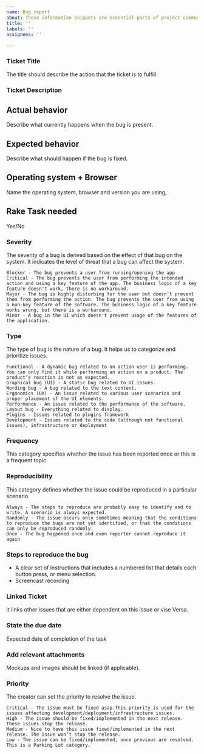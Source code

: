 ```yaml
---
name: Bug report
about: These information snippets are essential parts of project communication. A well-written bug ticket can help fix the issue and reduce the possibility of breaking an existing feature.
title: ''
labels: ''
assignees: ''

---
```


### Ticket Title
The title should describe the action that the ticket is to fulfill.

### Ticket Description

## Actual behavior
Describe what currently happens when the bug is present.

## Expected behavior
Describe what should happen if the bug is fixed.

## Operating system + Browser
Name the operating system, browser and version you are using,

## Rake Task needed
Yes/No

### Severity

The severity of a bug is derived based on the effect of that bug on the system. It indicates the level of threat that a bug can affect the system.

```
Blocker - The bug prevents a user from running/opening the app
Critical - The bug prevents the user from performing the intended action and using a key feature of the app. The business logic of a key feature doesn't work, there is no workaround.
Major - The bug is highly disturbing for the user but doesn’t prevent them from performing the action. The bug prevents the user from using a non-key feature of the software. The business logic of a key feature works wrong, but there is a workaround.
Minor - A bug in the UI which doesn't prevent usage of the features of the application.
```

### Type

The type of bug is the nature of a bug. It helps us to categorize and prioritize issues.

```
Functional - A dynamic bug related to an action user is performing. You can only find it while performing an action on a product. The product’s reaction is not as expected.
Graphical bug (UI) - A static bug related to UI issues.
Wording bug - A bug related to the text content.
Ergonomics (UX) - An issue related to various user scenarios and proper placement of the UI elements.
Performance - An issue related to the performance of the software.
Layout bug - Everything related to display.
Plugins - Issues related to plugins framework
Development - Issues related to the code (although not functional issues), infrastructure or deployment
```

### Frequency

This category specifies whether the issue has been reported once or this is a frequent topic.

### Reproducibility

This category defines whether the issue could be reproduced in a particular scenario.

```
Always - The steps to reproduce are probably easy to identify and to write. A scenario is always expected.
Randomly - The issue occurs only sometimes meaning that the conditions to reproduce the bugs are not yet identified, or that the conditions can only be reproduced randomly.
Once - The bug happened once and even reporter cannot reproduce it again
```

### Steps to reproduce the bug

- A clear set of instructions that includes a numbered list that details each button press, or menu selection.
- Screencast recording

### Linked Ticket
It links other issues that are either dependent on this issue or vise Versa.

### State the due date
Expected date of completion of the task

### Add relevant attachments
Mockups and images should be linked (if applicable).

### Priority
The creator can set the priority to resolve the issue.
```
Critical - The issue must be fixed asap.This priority is used for the issues affecting development/deployment/infrastructure issues.
High - The issue should be fixed/implemented in the next release. These issues stop the release.
Medium - Nice to have this issue fixed/implemented in the next release. The issue won’t stop the release.
Low - The issue can be fixed/implemented, once previous are resolved. This is a Parking Lot category.
```

